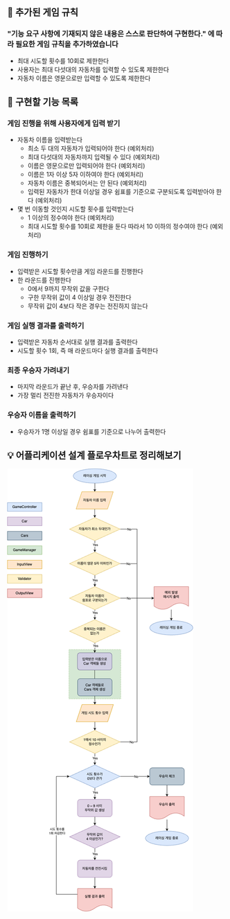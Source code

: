 ## 📝 추가된 게임 규칙

### "기능 요구 사항에 기재되지 않은 내용은 스스로 판단하여 구현한다." 에 따라 필요한 게임 규칙을 추가하였습니다
- 최대 시도할 횟수를 10회로 제한한다
- 사용자는 최대 다섯대의 자동차를 입력할 수 있도록 제한한다
- 자동차 이름은 영문으로만 입력할 수 있도록 제한한다

## 🚗 구현할 기능 목록

### 게임 진행을 위해 사용자에게 입력 받기
- 자동차 이름을 입력받는다
  - 최소 두 대의 자동차가 입력되어야 한다 (예외처리)
  - 최대 다섯대의 자동차까지 입력될 수 있다 (예외처리)
  - 이름은 영문으로만 입력되어야 한다 (예외처리)
  - 이름은 1자 이상 5자 이하여야 한다 (예외처리)
  - 자동차 이름은 중복되어서는 안 된다 (예외처리)
  - 입력된 자동차가 한대 이상일 경우 쉼표를 기준으로 구분되도록 입력받아야 한다 (예외처리)
- 몇 번 이동할 것인지 시도할 횟수를 입력받는다
  - 1 이상의 정수여야 한다 (예외처리)
  - 최대 시도할 횟수를 10회로 제한을 둔다 따라서 10 이하의 정수여야 한다 (예외처리)

### 게임 진행하기
- 입력받은 시도할 횟수만큼 게임 라운드를 진행한다
- 한 라운드를 진행한다
  - 0에서 9까지 무작위 값을 구한다
  - 구한 무작위 값이 4 이상일 경우 전진한다
  - 무작위 값이 4보다 작은 경우는 전진하지 않는다

### 게임 실행 결과를 출력하기
- 입력받은 자동차 순서대로 실행 결과를 출력한다
- 시도할 횟수 1회, 즉 매 라운드마다 실행 결과를 출력한다

### 최종 우승자 가려내기
- 마지막 라운드가 끝난 후, 우승자를 가려낸다
- 가장 멀리 전진한 자동차가 우승자이다

### 우승자 이름을 출력하기
- 우승자가 1명 이상일 경우 쉼표를 기준으로 나누어 출력한다

## 💡 어플리케이션 설계 플로우차트로 정리해보기


![racingCarCameFlow](racingCarGameFlow.png)